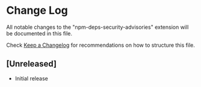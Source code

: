 # Change Log

All notable changes to the "npm-deps-security-advisories" extension will be documented in this file.

Check [Keep a Changelog](http://keepachangelog.com/) for recommendations on how to structure this file.

## [Unreleased]

- Initial release